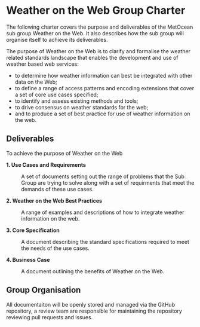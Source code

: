 # Weather on the Web Group Charter

The following charter covers the purpose and deliverables of the MetOcean sub group Weather on the Web. It also describes how the sub group will organise itself to achieve its deliverables.

The purpose of Weather on the Web is to clarify and formalise the weather related standards landscape that enables the development and use of weather based web services: 

- to determine how weather information can best be integrated with other data on the Web; 
- to define a range of access patterns and encoding extensions that cover a set of core use cases specified; 
- to identify and assess existing methods and tools; 
- to drive consensus on weather standards for the web;
- and to produce a set of best practice for use of weather information on the web.

## Deliverables
To achieve the purpose of Weather on the Web

**1. Use Cases and Requirements**<dd>A set of documents setting out the range of problems that the Sub Group are trying to solve along with a set of requirments that meet the demands of these use cases.</dd>

**2. Weather on the Web Best Practices**<dd>A range of examples and descriptions of how to integrate weather information on the web.</dd>

**3. Core Specification**<dd>A document describing the standard specifications required to meet the needs of the use cases.</dd>

**4. Business Case**<dd>A document outlining the benefits of Weather on the Web.</dd>

## Group Organisation

All documentaiton will be openly stored and managed via the GitHub repository, a review team are responsible for maintaining the repository reviewing pull requests and issues. 
